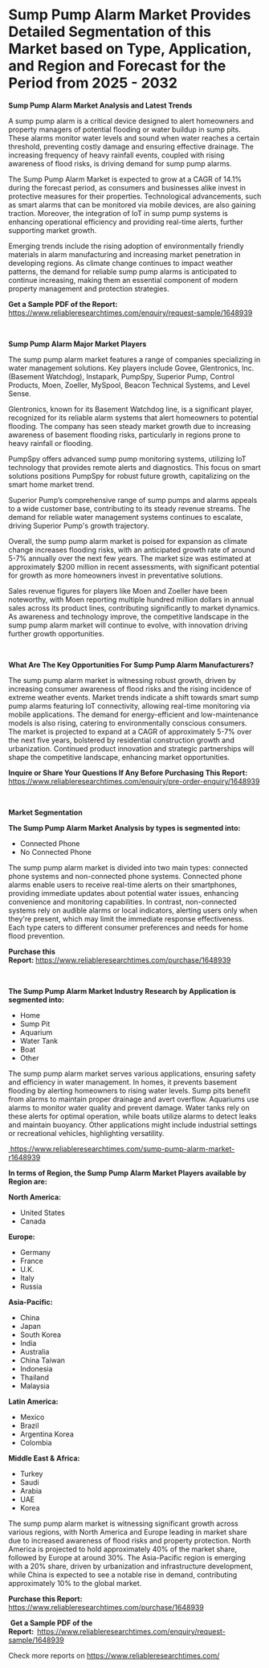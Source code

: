 <p><h1>Sump Pump Alarm Market Provides Detailed Segmentation of this Market based on Type, Application, and Region and Forecast for the Period from 2025 - 2032</h1></p><p><strong>Sump Pump Alarm Market Analysis and Latest Trends</strong></p>
<p><p>A sump pump alarm is a critical device designed to alert homeowners and property managers of potential flooding or water buildup in sump pits. These alarms monitor water levels and sound when water reaches a certain threshold, preventing costly damage and ensuring effective drainage. The increasing frequency of heavy rainfall events, coupled with rising awareness of flood risks, is driving demand for sump pump alarms.</p><p>The Sump Pump Alarm Market is expected to grow at a CAGR of 14.1% during the forecast period, as consumers and businesses alike invest in protective measures for their properties. Technological advancements, such as smart alarms that can be monitored via mobile devices, are also gaining traction. Moreover, the integration of IoT in sump pump systems is enhancing operational efficiency and providing real-time alerts, further supporting market growth.</p><p>Emerging trends include the rising adoption of environmentally friendly materials in alarm manufacturing and increasing market penetration in developing regions. As climate change continues to impact weather patterns, the demand for reliable sump pump alarms is anticipated to continue increasing, making them an essential component of modern property management and protection strategies.</p></p>
<p><strong>Get a Sample PDF of the Report:&nbsp;</strong> <a href="https://www.reliableresearchtimes.com/enquiry/request-sample/1648939?utm_campaign=3252&utm_medium=2&utm_source=Github&utm_content=ia&utm_term=09042025&utm_id=sump-pump-alarm">https://www.reliableresearchtimes.com/enquiry/request-sample/1648939</a></p>
<p>&nbsp;</p>
<p><strong>Sump Pump Alarm Major Market Players</strong></p>
<p><p>The sump pump alarm market features a range of companies specializing in water management solutions. Key players include Govee, Glentronics, Inc. (Basement Watchdog), Instapark, PumpSpy, Superior Pump, Control Products, Moen, Zoeller, MySpool, Beacon Technical Systems, and Level Sense. </p><p>Glentronics, known for its Basement Watchdog line, is a significant player, recognized for its reliable alarm systems that alert homeowners to potential flooding. The company has seen steady market growth due to increasing awareness of basement flooding risks, particularly in regions prone to heavy rainfall or flooding.</p><p>PumpSpy offers advanced sump pump monitoring systems, utilizing IoT technology that provides remote alerts and diagnostics. This focus on smart solutions positions PumpSpy for robust future growth, capitalizing on the smart home market trend. </p><p>Superior Pump’s comprehensive range of sump pumps and alarms appeals to a wide customer base, contributing to its steady revenue streams. The demand for reliable water management systems continues to escalate, driving Superior Pump's growth trajectory.</p><p>Overall, the sump pump alarm market is poised for expansion as climate change increases flooding risks, with an anticipated growth rate of around 5-7% annually over the next few years. The market size was estimated at approximately $200 million in recent assessments, with significant potential for growth as more homeowners invest in preventative solutions.</p><p>Sales revenue figures for players like Moen and Zoeller have been noteworthy, with Moen reporting multiple hundred million dollars in annual sales across its product lines, contributing significantly to market dynamics. As awareness and technology improve, the competitive landscape in the sump pump alarm market will continue to evolve, with innovation driving further growth opportunities.</p></p>
<p>&nbsp;</p>
<p><strong>What Are The Key Opportunities For Sump Pump Alarm Manufacturers?</strong></p>
<p><p>The sump pump alarm market is witnessing robust growth, driven by increasing consumer awareness of flood risks and the rising incidence of extreme weather events. Market trends indicate a shift towards smart sump pump alarms featuring IoT connectivity, allowing real-time monitoring via mobile applications. The demand for energy-efficient and low-maintenance models is also rising, catering to environmentally conscious consumers. The market is projected to expand at a CAGR of approximately 5-7% over the next five years, bolstered by residential construction growth and urbanization. Continued product innovation and strategic partnerships will shape the competitive landscape, enhancing market opportunities.</p></p>
<p><strong>Inquire or Share Your Questions If Any Before Purchasing This Report:</strong> <a href="https://www.reliableresearchtimes.com/enquiry/pre-order-enquiry/1648939?utm_campaign=3252&utm_medium=2&utm_source=Github&utm_content=ia&utm_term=09042025&utm_id=sump-pump-alarm">https://www.reliableresearchtimes.com/enquiry/pre-order-enquiry/1648939</a></p>
<p>&nbsp;</p>
<p><strong>Market Segmentation</strong></p>
<p><strong>The Sump Pump Alarm Market Analysis by types is segmented into:</strong></p>
<p><ul><li>Connected Phone</li><li>No Connected Phone</li></ul></p>
<p><p>The sump pump alarm market is divided into two main types: connected phone systems and non-connected phone systems. Connected phone alarms enable users to receive real-time alerts on their smartphones, providing immediate updates about potential water issues, enhancing convenience and monitoring capabilities. In contrast, non-connected systems rely on audible alarms or local indicators, alerting users only when they're present, which may limit the immediate response effectiveness. Each type caters to different consumer preferences and needs for home flood prevention.</p></p>
<p><strong>Purchase this Report:&nbsp;</strong><a href="https://www.reliableresearchtimes.com/purchase/1648939?utm_campaign=3252&utm_medium=2&utm_source=Github&utm_content=ia&utm_term=09042025&utm_id=sump-pump-alarm">https://www.reliableresearchtimes.com/purchase/1648939</a></p>
<p>&nbsp;</p>
<p><strong>The Sump Pump Alarm Market Industry Research by Application is segmented into:</strong></p>
<p><ul><li>Home</li><li>Sump Pit</li><li>Aquarium</li><li>Water Tank</li><li>Boat</li><li>Other</li></ul></p>
<p><p>The sump pump alarm market serves various applications, ensuring safety and efficiency in water management. In homes, it prevents basement flooding by alerting homeowners to rising water levels. Sump pits benefit from alarms to maintain proper drainage and avert overflow. Aquariums use alarms to monitor water quality and prevent damage. Water tanks rely on these alerts for optimal operation, while boats utilize alarms to detect leaks and maintain buoyancy. Other applications might include industrial settings or recreational vehicles, highlighting versatility.</p></p>
<p><a href="https://www.reliableresearchtimes.com/sump-pump-alarm-market-r1648939?utm_campaign=3252&utm_medium=2&utm_source=Github&utm_content=ia&utm_term=09042025&utm_id=sump-pump-alarm">&nbsp;https://www.reliableresearchtimes.com/sump-pump-alarm-market-r1648939</a></p>
<p><strong>In terms of Region, the Sump Pump Alarm Market Players available by Region are:</strong></p>
<p>
    <p> <strong> North America: </strong>
        <ul>
            <li>United States</li>
            <li>Canada</li>
        </ul>
        </p> 
    <p> <strong> Europe: </strong>
        <ul>
            <li>Germany</li>
            <li>France</li>
            <li>U.K.</li>
            <li>Italy</li>
            <li>Russia</li>
        </ul>
        </p> 
    <p> <strong> Asia-Pacific: </strong>
        <ul>
            <li>China</li>
            <li>Japan</li>
            <li>South Korea</li>
            <li>India</li>
            <li>Australia</li>
            <li>China Taiwan</li>
            <li>Indonesia</li>
            <li>Thailand</li>
            <li>Malaysia</li>
        </ul>
        </p> 
    <p> <strong> Latin America: </strong>
        <ul>
            <li>Mexico</li>
            <li>Brazil</li>
            <li>Argentina Korea</li>
            <li>Colombia</li>
        </ul>
        </p> 
    <p> <strong> Middle East & Africa: </strong>
        <ul>
            <li>Turkey</li>
            <li>Saudi</li>
            <li>Arabia</li>
            <li>UAE</li>
            <li>Korea</li>
        </ul>
    </p>
    </p>
<p><p>The sump pump alarm market is witnessing significant growth across various regions, with North America and Europe leading in market share due to increased awareness of flood risks and property protection. North America is projected to hold approximately 40% of the market share, followed by Europe at around 30%. The Asia-Pacific region is emerging with a 20% share, driven by urbanization and infrastructure development, while China is expected to see a notable rise in demand, contributing approximately 10% to the global market.</p></p>
<p><strong>Purchase this Report: </strong><a href="https://www.reliableresearchtimes.com/purchase/1648939?utm_campaign=3252&utm_medium=2&utm_source=Github&utm_content=ia&utm_term=09042025&utm_id=sump-pump-alarm">https://www.reliableresearchtimes.com/purchase/1648939</a></p>
<p>&nbsp;<strong>Get a Sample PDF of the Report:&nbsp;&nbsp;</strong><a href="https://www.reliableresearchtimes.com/enquiry/request-sample/1648939?utm_campaign=3252&utm_medium=2&utm_source=Github&utm_content=ia&utm_term=09042025&utm_id=sump-pump-alarm">https://www.reliableresearchtimes.com/enquiry/request-sample/1648939</a></p>
<p><strong></strong></p>
<p>Check more reports on <a href="https://www.reliableresearchtimes.com/?utm_campaign=3252&utm_medium=2&utm_source=Github&utm_content=ia&utm_term=09042025&utm_id=sump-pump-alarm">https://www.reliableresearchtimes.com/</a></p>